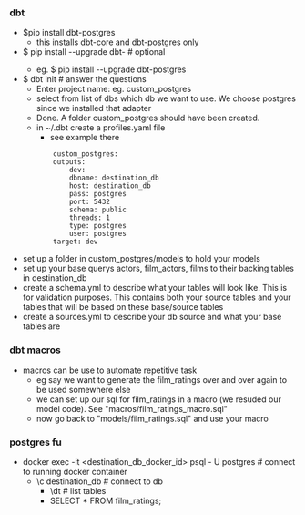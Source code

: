 ### dbt
- $pip install dbt-postgres
  - this installs dbt-core and dbt-postgres only
- $ pip install --upgrade dbt-<adapter> # optional
  - eg. $ pip install --upgrade dbt-postgres
- $ dbt init # answer the questions
  - Enter project name: eg. custom_postgres
  - select from list of dbs which db we want to use. We choose postgres since we installed that adapter
  - Done. A folder custom_postgres should have been created.
  - in ~/.dbt create a profiles.yaml file
    - see example there 
    ```
        custom_postgres:
        outputs:
            dev:
            dbname: destination_db
            host: destination_db
            pass: postgres
            port: 5432
            schema: public
            threads: 1
            type: postgres
            user: postgres
        target: dev
    ```
- set up a folder in custom_postgres/models to hold your models
- set up your base querys actors, film_actors, films to their backing tables in destination_db
- create a schema.yml to describe what your tables will look like.  This is for validation purposes. This contains both your source tables and your tables that will be based on these base/source tables
- create a sources.yml to describe your db source and what your base tables are

### dbt macros
- macros can be use to automate repetitive task
  - eg say we want to generate the film_ratings over and over again to be used somewhere else
  - we can set up our sql for film_ratings in a macro (we resuded our model code). See "macros/film_ratings_macro.sql"
  - now go back to "models/film_ratings.sql" and use your macro



### postgres fu
- docker exec -it <destination_db_docker_id> psql - U postgres # connect to running docker container
  - \c destination_db  # connect to db
    - \dt  # list tables 
    - SELECT * FROM film_ratings;